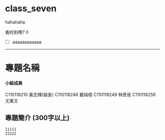 # class_seven
hahahaha

看的到嗎? 
0
- [ ] aaaaaaaaaaaa
---
# 專題名稱
#### 小組成員
C110118210 黃志輝(組長)
C110118246 戴裕桓
C110118249 林彥辰
C110118256 尤重又
## 專題簡介 (300字以上)
```
11111
22222
```

